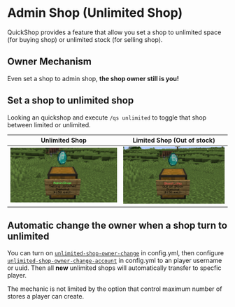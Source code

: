 # Admin Shop (Unlimited Shop)

QuickShop provides a feature that allow you set a shop to unlimited space (for buying shop) or unlimited stock (for selling shop).

## Owner Mechanism

Even set a shop to admin shop, **the shop owner still is you!**  

## Set a shop to unlimited shop

Looking an quickshop and execute `/qs unlimited` to toggle that shop between limited or unlimited.

| Unlimited Shop                         | Limited Shop (Out of stock)            |
| -------------------------------------- | -------------------------------------- |
| ![adminshop](img/a-unlimited-shop.png) | ![regularshop](img/a-limited-shop.png) |

## Automatic change the owner when a shop turn to unlimited

You can turn on [`unlimited-shop-owner-change`](https://github.com/Ghost-chu/QuickShop-Hikari/blob/f7b12693d753fa9d2f147238b3afdf0e4030cfa6/quickshop-bukkit/src/main/resources/config.yml#L51) in config.yml, then configure [`unlimited-shop-owner-change-account`](https://github.com/Ghost-chu/QuickShop-Hikari/blob/f7b12693d753fa9d2f147238b3afdf0e4030cfa6/quickshop-bukkit/src/main/resources/config.yml#L55) in config.yml to an player username or uuid. Then all **new** unlimited shops will automatically transfer to specfic player.

The mechanic is not limited by the option that control maximum number of stores a player can create.